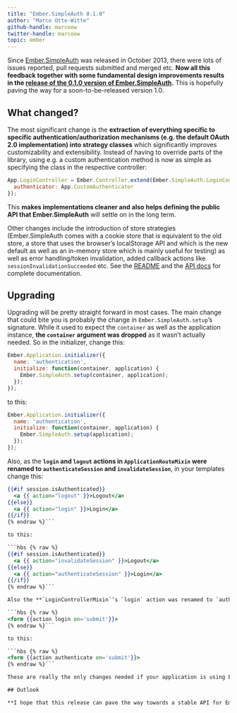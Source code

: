 ```yaml
---
title: "Ember.SimpleAuth 0.1.0"
author: "Marco Otte-Witte"
github-handle: marcoow
twitter-handle: marcoow
topic: ember
---
```


Since [Ember.SimpleAuth](https://github.com/simplabs/ember-simple-auth) was released in October 2013, there were lots of issues reported, pull requests submitted and merged etc. **Now all this feedback together with some fundamental design improvements results in the [release of the 0.1.0 version of Ember.SimpleAuth](https://github.com/simplabs/ember-simple-auth/releases/tag/0.1.0).** This is hopefully paving the way for a soon-to-be-released version 1.0.

<!--break-->

## What changed?

The most significant change is the **extraction of everything specific to specific authentication/authorization mechanisms (e.g. the default OAuth 2.0 implementation) into strategy classes** which significantly improves customizability and extensibility. Instead of having to override parts of the library, using e.g. a custom authentication method is now as simple as specifying the class in the respective controller:

```js
App.LoginController = Ember.Controller.extend(Ember.SimpleAuth.LoginControllerMixin, {
  authenticator: App.CustomAuthenticator
});
```

This **makes implementations cleaner and also helps defining the public API that Ember.SimpleAuth** will settle on in the long term.

Other changes include the introduction of store strategies (Ember.SimpleAuth comes with a cookie store that is equivalent to the old store, a store that uses the browser’s localStorage API and which is the new default as well as an in-memory store which is mainly useful for testing) as well as error handling/token invalidation, added callback actions like `sessionInvalidationSucceeded` etc. See the [README](https://github.com/simplabs/ember-simple-auth#readme) and the [API docs](http://ember-simple-auth.com/api/) for complete documentation.

## Upgrading

Upgrading will be pretty straight forward in most cases. The main change that could bite you is probably the change in `Ember.SimpleAuth.setup`’s signature. While it used to expect the `container` as well as the application instance, **the `container` argument was dropped** as it wasn’t actually needed. So in the initializer, change this:

```js
Ember.Application.initializer({
  name: 'authentication',
  initialize: function(container, application) {
    Ember.SimpleAuth.setup(container, application);
  });
});
```

to this:

```js
Ember.Application.initializer({
  name: 'authentication',
  initialize: function(container, application) {
    Ember.SimpleAuth.setup(application);
  });
});
```

Also, as the **`login` and `logout` actions in `ApplicationRouteMixin` were renamed to `authenticateSession` and `invalidateSession`**, in your templates change this:

```hbs {% raw %}
{{#if session.isAuthenticated}}
  <a {{ action="logout" }}>Logout</a>
{{else}}
  <a {{ action="login" }}>Login</a>
{{/if}}
{% endraw %}```

to this:

```hbs {% raw %}
{{#if session.isAuthenticated}}
  <a {{ action="invalidateSession" }}>Logout</a>
{{else}}
  <a {{ action="authenticateSession" }}>Login</a>
{{/if}}
{% endraw %}```

Also the **`LoginControllerMixin`’s `login` action was renamed to `authenticate`** so in your login template change this:

```hbs {% raw %}
<form {{action login on='submit'}}>
{% endraw %}```

to this:

```hbs {% raw %}
<form {{action authenticate on='submit'}}>
{% endraw %}```

These are really the only changes needed if your application is using Ember.SimpleAuth’s default settings, the default OAuth 2.0 mechanism etc. For other scenarios, see the [README](https://github.com/simplabs/ember-simple-auth#readme), [API docs](http://ember-simple-auth.com/api/) and also the examples provided in the repository.

## Outlook

**I hope that this release can pave the way towards a stable API for Ember.SimpleAuth.** It would also be great of course if many people came up with authenticator and authorizer implementations for all kinds of backends to prove the design of Ember.SimpleAuth’s strategy approach as well as to build a library of ready-to-use strategies for the most common setups.
